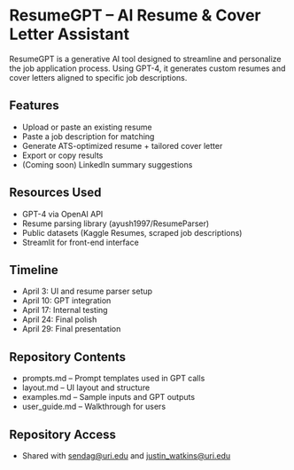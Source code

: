 # ResumeGPT – AI Resume & Cover Letter Assistant

ResumeGPT is a generative AI tool designed to streamline and personalize the job application process. Using GPT-4, it generates custom resumes and cover letters aligned to specific job descriptions.

## Features
- Upload or paste an existing resume
- Paste a job description for matching
- Generate ATS-optimized resume + tailored cover letter
- Export or copy results
- (Coming soon) LinkedIn summary suggestions

## Resources Used
- GPT-4 via OpenAI API
- Resume parsing library (ayush1997/ResumeParser)
- Public datasets (Kaggle Resumes, scraped job descriptions)
- Streamlit for front-end interface

## Timeline
- April 3: UI and resume parser setup
- April 10: GPT integration
- April 17: Internal testing
- April 24: Final polish
- April 29: Final presentation

## Repository Contents
- prompts.md – Prompt templates used in GPT calls
- layout.md – UI layout and structure
- examples.md – Sample inputs and GPT outputs
- user_guide.md – Walkthrough for users

## Repository Access
- Shared with sendag@uri.edu and justin_watkins@uri.edu